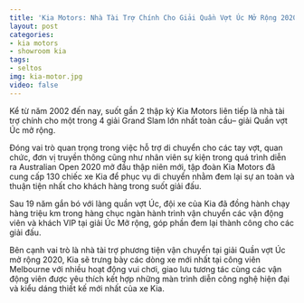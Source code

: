 ```yaml
---
title: 'Kia Motors: Nhà Tài Trợ Chính Cho Giải Quần Vợt Úc Mở Rộng 2020'
layout: post
categories:
- kia motors
- showroom kia
tags:
- seltos
img: kia-motor.jpg
video: false
---
```


Kể từ năm 2002 đến nay, suốt gần 2 thập kỷ Kia Motors liên tiếp là nhà tài trợ chính cho một trong 4 giải Grand Slam lớn nhất toàn cầu– giải Quần vợt Úc mở rộng.

Đóng vai trò quan trọng trong việc hỗ trợ di chuyển cho các tay vợt, quan chức, đơn vị truyền thông cũng như nhân viên sự kiện trong quá trình diễn ra Australian Open 2020 mở đầu thập niên mới, tập đoàn Kia Motors đã cung cấp 130 chiếc xe Kia để phục vụ di chuyển nhằm đem lại sự an toàn và thuận tiện nhất cho khách hàng trong suốt giải đấu.

Sau 19 năm gắn bó với làng quần vợt Úc, đội xe của Kia đã đồng hành chạy hàng triệu km trong hàng chục ngàn hành trình vận chuyển các vận động viên và khách VIP tại giải Úc Mở rộng, góp phần đem lại thành công cho các giải đấu.

Bên cạnh vai trò là nhà tài trợ phương tiện vận chuyển tại giải Quần vợt Úc mở rộng 2020, Kia sẽ trưng bày các dòng xe mới nhất tại công viên Melbourne với nhiều hoạt động vui chơi, giao lưu tương tác cùng các vận động viên được yêu thích kết hợp những màn trình diễn công nghệ hiện đại và kiểu dáng thiết kế mới nhất của xe Kia.
